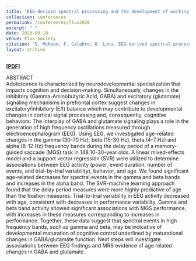 ```yaml
---
title: "EEG-derived spectral processing and the development of working memory through adolescence"
collection: conferences
permalink: /conferences/flux2020
excerpt: " "
date: 2020-09-10
venue: Flux Society 
citation: "S. McKeon, F. Calabro, B. Luna. EEG-derived spectral processing and the development of working memory through adolescence. Flux Society, Virtual Conference. September 2020. (Graduate poster/ abstract) "
layout: archive
---
```


[<b>[PDF]</b>](https://shanemckeon.github.io/files/Shane_Flux_2020_Final.pdf)

ABSTRACT  
Adolescence is characterized by neurodevelopmental specialization that impacts cognition and decision-making. Simultaneously, changes in the inhibitory (Gamma-Aminobutyric Acid, GABA) and excitatory (glutamate) signaling mechanisms in prefrontal cortex suggest changes in excitatory/inhibitory (E/I) balance which may contribute to developmental changes in cortical signal processing and, consequently, cognitive behaviors. The interplay of GABA and glutamate signaling plays a role in the generation of high frequency oscillations measured through electroencephalogram (EEG). Using EEG, we investigated age-related changes in the gamma (30-70 Hz), beta (15-30 Hz), theta (4-7 Hz) and alpha (8-12 Hz) frequency bands during the delay period of a memory-guided saccade (MGS) task in 148 10-30-year olds. A linear mixed-effects model and a support vector regression (SVR) were utilized to determine associations between EEG activity (power, event duration, number of events, and trial-by-trial variability), behavior, and age. We found significant age-related decreases for spectral events in the gamma and beta bands and increases in the alpha band. The SVR-machine learning approach found that the delay period measures were more highly predictive of age than the fixation measures. Trial-to-trial variability in EEG activity decreased with age, consistent with decreases in performance variability. Gamma and beta band activity showed significant associations with MGS performance, with increases in these measures corresponding to increases in performance. Together, these data suggest that spectral events in high frequency bands, such as gamma and beta, may be indicative of developmental maturation of cognitive control underlined by maturational changes in GABA/glutamate function. Next steps will investigate associations between EEG findings and MRS evidence of age related changes in GABA and glutamate.
